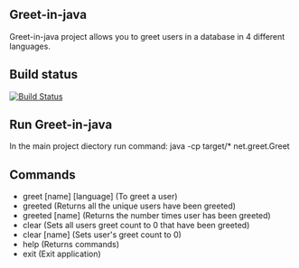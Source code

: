 ## Greet-in-java

Greet-in-java project allows you to greet users in a database in 4 different languages.

## Build status

[![Build Status](https://travis-ci.com/thaabit-jacobs/Greet-in-java-Project.svg?branch=master)](https://travis-ci.com/thaabit-jacobs/Greet-in-java-Project)

## Run Greet-in-java

In the main project diectory run command: 
java -cp target/* net.greet.Greet

## Commands

- greet   [name] [language] (To greet a user)
- greeted  		    (Returns all the unique users have been greeted)
- greeted [name] 	    (Returns the number times user has been greeted)
- clear   		    (Sets all users greet count to 0 that have been greeted)
- clear   [name] 	    (Sets user's greet count to 0)
- help    		    (Returns commands)
- exit                      (Exit application)
